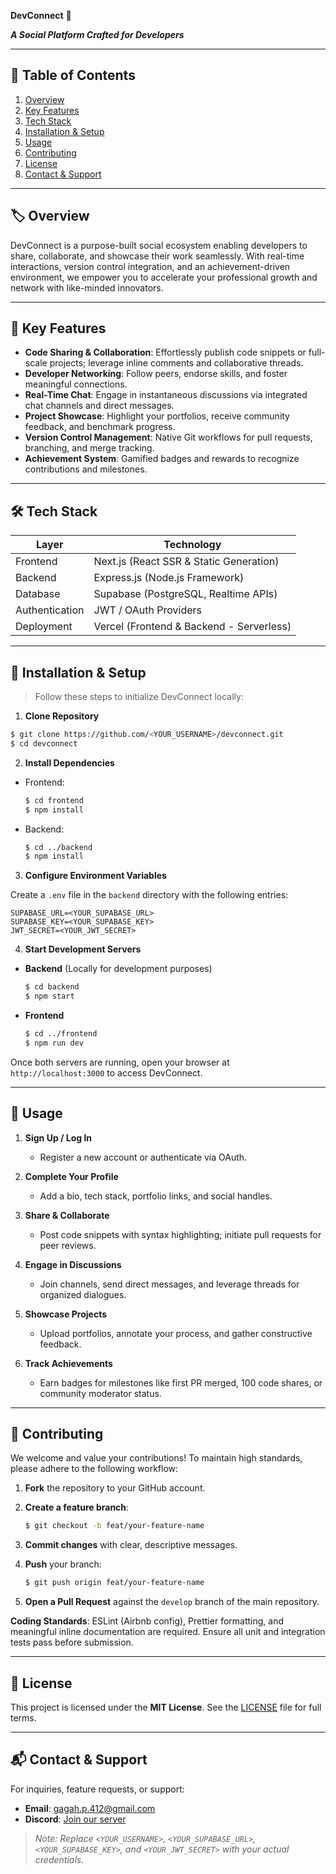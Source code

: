 **DevConnect** 🚀

***A Social Platform Crafted for Developers***

---

## 📌 Table of Contents

1. [Overview](#overview)
2. [Key Features](#key-features)
3. [Tech Stack](#tech-stack)
4. [Installation & Setup](#installation--setup)
5. [Usage](#usage)
6. [Contributing](#contributing)
7. [License](#license)
8. [Contact & Support](#contact--support)

---

## 🏷️ Overview

DevConnect is a purpose-built social ecosystem enabling developers to share, collaborate, and showcase their work seamlessly. With real-time interactions, version control integration, and an achievement-driven environment, we empower you to accelerate your professional growth and network with like-minded innovators.

---

## 🚀 Key Features

* **Code Sharing & Collaboration**: Effortlessly publish code snippets or full-scale projects; leverage inline comments and collaborative threads.
* **Developer Networking**: Follow peers, endorse skills, and foster meaningful connections.
* **Real-Time Chat**: Engage in instantaneous discussions via integrated chat channels and direct messages.
* **Project Showcase**: Highlight your portfolios, receive community feedback, and benchmark progress.
* **Version Control Management**: Native Git workflows for pull requests, branching, and merge tracking.
* **Achievement System**: Gamified badges and rewards to recognize contributions and milestones.

---

## 🛠️ Tech Stack

| Layer          | Technology                               |
| -------------- | ---------------------------------------- |
| Frontend       | Next.js (React SSR & Static Generation)  |
| Backend        | Express.js (Node.js Framework)           |
| Database       | Supabase (PostgreSQL, Realtime APIs)     |
| Authentication | JWT / OAuth Providers                    |
| Deployment     | Vercel (Frontend & Backend - Serverless) |

---

## 🔧 Installation & Setup

> Follow these steps to initialize DevConnect locally:

1. **Clone Repository**

```bash
$ git clone https://github.com/<YOUR_USERNAME>/devconnect.git
$ cd devconnect
```

2. **Install Dependencies**

* Frontend:

  ```bash
  $ cd frontend
  $ npm install
  ```
* Backend:

  ```bash
  $ cd ../backend
  $ npm install
  ```

3. **Configure Environment Variables**

Create a `.env` file in the `backend` directory with the following entries:

```dotenv
SUPABASE_URL=<YOUR_SUPABASE_URL>
SUPABASE_KEY=<YOUR_SUPABASE_KEY>
JWT_SECRET=<YOUR_JWT_SECRET>
```

4. **Start Development Servers**

* **Backend** (Locally for development purposes)

  ```bash
  $ cd backend
  $ npm start
  ```
* **Frontend**

  ```bash
  $ cd ../frontend
  $ npm run dev
  ```

Once both servers are running, open your browser at `http://localhost:3000` to access DevConnect.

---

## 🎯 Usage

1. **Sign Up / Log In**

   * Register a new account or authenticate via OAuth.
2. **Complete Your Profile**

   * Add a bio, tech stack, portfolio links, and social handles.
3. **Share & Collaborate**

   * Post code snippets with syntax highlighting; initiate pull requests for peer reviews.
4. **Engage in Discussions**

   * Join channels, send direct messages, and leverage threads for organized dialogues.
5. **Showcase Projects**

   * Upload portfolios, annotate your process, and gather constructive feedback.
6. **Track Achievements**

   * Earn badges for milestones like first PR merged, 100 code shares, or community moderator status.

---

## 🤝 Contributing

We welcome and value your contributions! To maintain high standards, please adhere to the following workflow:

1. **Fork** the repository to your GitHub account.
2. **Create a feature branch**:

   ```bash
   $ git checkout -b feat/your-feature-name
   ```
3. **Commit changes** with clear, descriptive messages.
4. **Push** your branch:

   ```bash
   $ git push origin feat/your-feature-name
   ```
5. **Open a Pull Request** against the `develop` branch of the main repository.

**Coding Standards**: ESLint (Airbnb config), Prettier formatting, and meaningful inline documentation are required. Ensure all unit and integration tests pass before submission.

---

## 📜 License

This project is licensed under the **MIT License**. See the [LICENSE](LICENSE) file for full terms.

---

## 📬 Contact & Support

For inquiries, feature requests, or support:

* **Email**: [gagah.p.412@gmail.com](mailto:gagah.p.412@gmail.com)
* **Discord**: [Join our server]([https://discord.gg/your-discord-invite](https://discord.gg/ev5G3HbQ))

> *Note: Replace `<YOUR_USERNAME>`, `<YOUR_SUPABASE_URL>`, `<YOUR_SUPABASE_KEY>`, and `<YOUR_JWT_SECRET>` with your actual credentials.*
